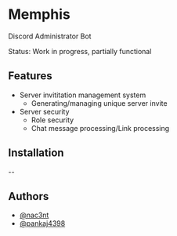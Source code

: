 
# Memphis
Discord Administrator Bot

Status: Work in progress, partially functional
## Features

- Server invititation management system
    - Generating/managing unique server invite
- Server security
    - Role security
    - Chat message processing/Link processing



## Installation

--
    
## Authors

- [@nac3nt](https://www.github.com/nac3nt)
- [@pankaj4398](https://www.github.com/pankaj4398)

